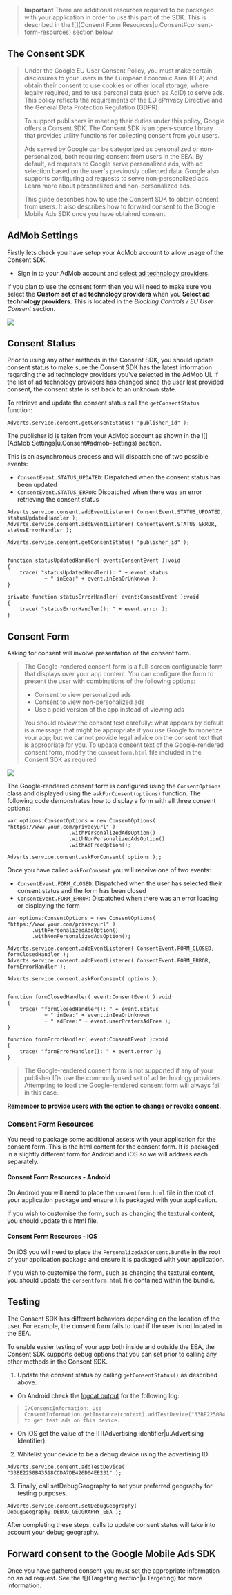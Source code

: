 
>
> **Important** There are additional resources required to be packaged with your application in order to use this part of the SDK. 
> This is described in the ![](Consent Form Resources|u.Consent#consent-form-resources) section below.
>


## The Consent SDK

>
> Under the Google EU User Consent Policy, you must make certain disclosures to your users in the European Economic Area (EEA) and obtain their consent to use cookies or other local storage, where legally required, and to use personal data (such as AdID) to serve ads. This policy reflects the requirements of the EU ePrivacy Directive and the General Data Protection Regulation (GDPR).
>
> To support publishers in meeting their duties under this policy, Google offers a Consent SDK. The Consent SDK is an open-source library that provides utility functions for collecting consent from your users.
>
> Ads served by Google can be categorized as personalized or non-personalized, both requiring consent from users in the EEA. By default, ad requests to Google serve personalized ads, with ad selection based on the user's previously collected data. Google also supports configuring ad requests to serve non-personalized ads. Learn more about personalized and non-personalized ads.
>
> This guide describes how to use the Consent SDK to obtain consent from users. It also describes how to forward consent to the Google Mobile Ads SDK once you have obtained consent.
>


## AdMob Settings

Firstly lets check you have setup your AdMob account to allow usage of the Consent SDK.

- Sign in to your AdMob account and [select ad technology providers](https://support.google.com/admob/answer/7666519#providers).

If you plan to use the consent form then you will need to make sure you select the **Custom set of ad technology providers** when you **Select ad technology providers**. 
This is located in the  *Blocking Controls / EU User Consent* section.


![](images/admob-eu-user-consent.png)




## Consent Status

Prior to using any other methods in the Consent SDK, you should update consent status to make sure the Consent SDK has the latest information regarding the ad technology providers you've selected in the AdMob UI. If the list of ad technology providers has changed since the user last provided consent, the consent state is set back to an unknown state.

To retrieve and update the consent status call the `getConsentStatus` function:

```as3
Adverts.service.consent.getConsentStatus( "publisher_id" );
```

The publisher id is taken from your AdMob account as shown in the ![](AdMob Settings|u.Consent#admob-settings) section.

This is an asynchronous process and will dispatch one of two possible events:

- `ConsentEvent.STATUS_UPDATED`: Dispatched when the consent status has been updated
- `ConsentEvent.STATUS_ERROR`: Dispatched when there was an error retrieving the consent status


```as3
Adverts.service.consent.addEventListener( ConsentEvent.STATUS_UPDATED, statusUpdatedHandler );
Adverts.service.consent.addEventListener( ConsentEvent.STATUS_ERROR, statusErrorHandler );

Adverts.service.consent.getConsentStatus( "publisher_id" );


function statusUpdatedHandler( event:ConsentEvent ):void
{
    trace( "statusUpdatedHandler(): " + event.status
            + " inEea:" + event.inEeaOrUnknown );
}

private function statusErrorHandler( event:ConsentEvent ):void
{
    trace( "statusErrorHandler(): " + event.error );
}
```



## Consent Form

Asking for consent will involve presentation of the consent form. 

>
> The Google-rendered consent form is a full-screen configurable form that displays over your app content. You can configure the form to present the user with combinations of the following options:
> 
> - Consent to view personalized ads
> - Consent to view non-personalized ads
> - Use a paid version of the app instead of viewing ads
>
> You should review the consent text carefully: what appears by default is a message that might be appropriate if you use Google to monetize your app; but we cannot provide legal advice on the consent text that is appropriate for you. 
> To update consent text of the Google-rendered consent form, modify the `consentform.html` file included in the Consent SDK as required.
>

![](images/android_eu_consent_form.png)


The Google-rendered consent form is configured using the `ConsentOptions` class and displayed using the `askForConsent(options)` function.
The following code demonstrates how to display a form with all three consent options:

```as3
var options:ConsentOptions = new ConsentOptions( "https://www.your.com/privacyurl" )
					.withPersonalizedAdsOption()
					.withNonPersonalizedAdsOption()
					.withAdFreeOption();

Adverts.service.consent.askForConsent( options );;
```

Once you have called `askForConsent` you will receive one of two events:

- `ConsentEvent.FORM_CLOSED`: Dispatched when the user has selected their consent status and the form has been closed
- `ConsentEvent.FORM_ERROR`: Dispatched when there was an error loading or displaying the form



```as3
var options:ConsentOptions = new ConsentOptions( "https://www.your.com/privacyurl" )
        .withPersonalizedAdsOption()
        .withNonPersonalizedAdsOption();

Adverts.service.consent.addEventListener( ConsentEvent.FORM_CLOSED, formClosedHandler );
Adverts.service.consent.addEventListener( ConsentEvent.FORM_ERROR, formErrorHandler );

Adverts.service.consent.askForConsent( options );


function formClosedHandler( event:ConsentEvent ):void
{
    trace( "formClosedHandler(): " + event.status
            + " inEea:" + event.inEeaOrUnknown
            + " adFree:" + event.userPrefersAdFree );
}

function formErrorHandler( event:ConsentEvent ):void
{
    trace( "formErrorHandler(): " + event.error );
}
```

>
> The Google-rendered consent form is not supported if any of your publisher IDs use the commonly used set of ad technology providers. Attempting to load the Google-rendered consent form will always fail in this case.
>


**Remember to provide users with the option to change or revoke consent.**


### Consent Form Resources

You need to package some additional assets with your application for the consent form. This is the html content for the consent form. 
It is packaged in a slightly different form for Android and iOS so we will address each separately.

#### Consent Form Resources - Android

On Android you will need to place the `consentform.html` file in the root of your application package and ensure it is packaged with your application.

If you wish to customise the form, such as changing the textural content, you should update this html file.


#### Consent Form Resources - iOS

On iOS you will need to place the `PersonalizedAdConsent.bundle` in the root of your application package and ensure it is packaged with your application.

If you wish to customise the form, such as changing the textural content, you should update the `consentform.html` file contained within the bundle.





## Testing

The Consent SDK has different behaviors depending on the location of the user. For example, the consent form fails to load if the user is not located in the EEA.

To enable easier testing of your app both inside and outside the EEA, the Consent SDK supports debug options that you can set prior to calling any other methods in the Consent SDK.

1. Update the consent status by calling `getConsentStatus()` as described above. 

  - On Android check the [logcat output](https://airnativeextensions.github.io/tutorials/device-logs) for the following log:

> ```
> I/ConsentInformation: Use ConsentInformation.getInstance(context).addTestDevice("33BE2250B43518CCDA7DE426D04EE231") to get test ads on this device.
> ```

  - On iOS get the value of the ![](Advertising identifier|u.Advertising Identifier). 

2. Whitelist your device to be a debug device using the advertising ID:

```
Adverts.service.consent.addTestDevice( "33BE2250B43518CCDA7DE426D04EE231" );
```

3. Finally, call setDebugGeography to set your preferred geography for testing purposes.

```
Adverts.service.consent.setDebugGeography( DebugGeography.DEBUG_GEOGRAPHY_EEA );
```

After completing these steps, calls to update consent status will take into account your debug geography.




## Forward consent to the Google Mobile Ads SDK

Once you have gathered consent you must set the appropriate information on an ad request. See the ![](Targeting section|u.Targeting) for more information.

